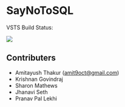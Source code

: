 SayNoToSQL
======
VSTS Build Status:

[<img src="https://saynotosql.visualstudio.com/_apis/public/build/definitions/9235fd6a-a3d8-4d80-bede-8d1a844a03a5/5/badge"/>](https://saynotosql.visualstudio.com/saynotosql/_build/index?definitionId=5)

Contributers
----
- Amitayush Thakur (amit9oct@gmail.com)
- Krishnan Govindraj
- Sharon Mathews
- Jhanavi Seth
- Pranav Pal Lekhi
